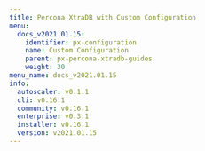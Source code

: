 ```yaml
---
title: Percona XtraDB with Custom Configuration
menu:
  docs_v2021.01.15:
    identifier: px-configuration
    name: Custom Configuration
    parent: px-percona-xtradb-guides
    weight: 30
menu_name: docs_v2021.01.15
info:
  autoscaler: v0.1.1
  cli: v0.16.1
  community: v0.16.1
  enterprise: v0.3.1
  installer: v0.16.1
  version: v2021.01.15
---
```


